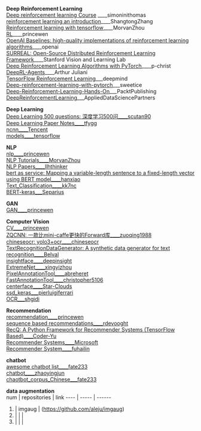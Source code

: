 **Deep Reinforcement Learning**                                                                                                  
[Deep reinforcement learning Course](https://github.com/simoninithomas/Deep_reinforcement_learning_Course) ____simoninithomas  
[reinforcement learning an introduction](https://github.com/ShangtongZhang/reinforcement-learning-an-introduction)____ShangtongZhang  
[Reinforcement learning with tensorflow](https://github.com/MorvanZhou/Reinforcement-learning-with-tensorflow)____MorvanZhou  
[RL](https://github.com/princewen/tensorflow_practice/tree/master/RL)____princewen  
[OpenAI Baselines: high-quality implementations of reinforcement learning algorithms](https://github.com/openai/baselines)____openai  
[SURREAL: Open-Source Distributed Reinforcement Learning Framework](https://github.com/SurrealAI/surreal)____Stanford Vision and Learning Lab  
[Deep Reinforcement Learning Algorithms with PyTorch](https://github.com/p-christ/Deep-Reinforcement-Learning-Algorithms-with-PyTorch)____p-christ  
[DeepRL-Agents](https://github.com/awjuliani/DeepRL-Agents)____Arthur Juliani  
[TensorFlow Reinforcement Learning](https://github.com/deepmind/trfl)___deepmind   
[Deep-reinforcement-learning-with-pytorch](https://github.com/sweetice/Deep-reinforcement-learning-with-pytorch)___sweetice  
[Deep-Reinforcement-Learning-Hands-On](https://github.com/PacktPublishing/Deep-Reinforcement-Learning-Hands-On)___PacktPublishing  
[DeepReinforcementLearning](https://github.com/AppliedDataSciencePartners/DeepReinforcementLearning)___AppliedDataSciencePartners  


**Deep Learning**                                          
[Deep Learning 500 questions: 深度学习500问____scutan90](https://github.com/scutan90/DeepLearning-500-questions)  
[Deep Learning Paper Notes____tfygg](https://github.com/tfygg/Deep-Learning-Paper-Notes)  
[ncnn____Tencent](https://github.com/Tencent/ncnn)  
[models____tensorflow](https://github.com/tensorflow/models)  


**NLP**                             
[nlp____princewen](https://github.com/princewen/tensorflow_practice/tree/master/nlp)  
[NLP Tutorials____MorvanZhou](https://github.com/MorvanZhou/NLP-Tutorials)  
[NLP Papers____llhthinker](https://github.com/llhthinker/NLP-Papers)  
[bert as service: Mapping a variable-length sentence to a fixed-length vector using BERT model____hanxiao](https://github.com/hanxiao/bert-as-service)  
[Text_Classification____kk7nc](https://github.com/kk7nc/Text_Classification)  
[BERT-keras___Separius](https://github.com/Separius/BERT-keras)  


**GAN**                                    
[GAN____princewen](https://github.com/princewen/tensorflow_practice/tree/master/GAN)
                                                           
**Computer Vision**                            
[CV____princewen](https://github.com/princewen/tensorflow_practice/tree/master/CV)  
[ZQCNN: 一款比mini-caffe更快的Forward库____zuoqing1988](https://github.com/zuoqing1988/ZQCNN)  
[chineseocr: yolo3+ocr____chineseocr](https://github.com/chineseocr/chineseocr)  
[TextRecognitionDataGenerator: A synthetic data generator for text recognition____Belval](https://github.com/Belval/TextRecognitionDataGenerator)  
[insightface____deepinsight](https://github.com/deepinsight/insightface)  
[ExtremeNet____xingyizhou](https://github.com/xingyizhou/ExtremeNet)  
[PixelAnnotationTool____abreheret](https://github.com/abreheret/PixelAnnotationTool)  
[FastAnnotationTool____christopher5106](https://github.com/christopher5106/FastAnnotationTool)  
[centerface____Star-Clouds](https://github.com/Star-Clouds/centerface)  
[ssd_keras___pierluigiferrari](https://github.com/pierluigiferrari/ssd_keras)  
[OCR___shgidi](https://github.com/shgidi/OCR)                                                                                      
  
  
  
**Recommendation**                                 
[recommendation____princewen](https://github.com/princewen/tensorflow_practice/tree/master/recommendation)  
[sequence based recommendations____rdevooght](https://github.com/rdevooght/sequence-based-recommendations)  
[RecQ: A Python Framework for Recommender Systems (TensorFlow Based)____Coder-Yu](https://github.com/Coder-Yu/RecQ)  
[Recommender Systems____Microsoft](https://github.com/Microsoft/Recommenders)  
[Recommender System____fuhailin](https://github.com/fuhailin/Recommender-System)
 
**chatbot**                                                    
[awesome chatbot list____fate233](https://github.com/fate233/awesome-chatbot-list)  
[chatbot____zhaoyingjun](https://github.com/zhaoyingjun/chatbot)  
[chaotbot_corpus_Chinese___fate233](https://github.com/fate233/chaotbot_corpus_Chinese)  

**data augmentation**  
num | repositories | link
---- | ----- | ------
1. | imgaug | (https://github.com/aleju/imgaug)  
2. |  |  |  
3. |  |  |  

